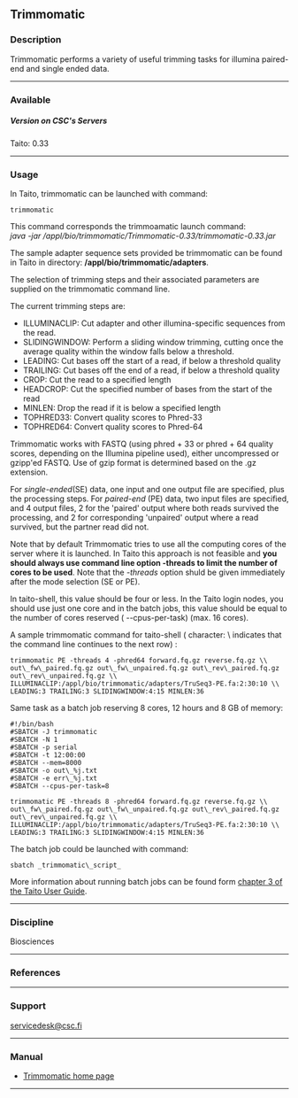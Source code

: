## Trimmomatic

### Description

Trimmomatic performs a variety of useful trimming tasks for illumina paired-end and single ended data.

* * *

### Available

##### Version on CSC's Servers

Taito: 0.33

* * *

### Usage

In Taito, trimmomatic can be launched with command:

    trimmomatic

This command corresponds the trimmoamatic launch command:  
_java -jar /appl/bio/trimmomatic/Trimmomatic-0.33/trimmomatic-0.33.jar_

The sample adapter sequence sets provided be trimmomatic can be found in Taito in directory: **/appl/bio/trimmomatic/adapters**.

The selection of trimming steps and their associated parameters are supplied on the trimmomatic command line.

The current trimming steps are:

*   ILLUMINACLIP: Cut adapter and other illumina-specific sequences from the read.
*   SLIDINGWINDOW: Perform a sliding window trimming, cutting once the average quality within the window falls below a threshold.
*   LEADING: Cut bases off the start of a read, if below a threshold quality
*   TRAILING: Cut bases off the end of a read, if below a threshold quality
*   CROP: Cut the read to a specified length
*   HEADCROP: Cut the specified number of bases from the start of the read
*   MINLEN: Drop the read if it is below a specified length
*   TOPHRED33: Convert quality scores to Phred-33
*   TOPHRED64: Convert quality scores to Phred-64

Trimmomatic works with FASTQ (using phred + 33 or phred + 64 quality scores, depending on the Illumina pipeline used), either uncompressed or gzipp'ed FASTQ. Use of gzip format is determined based on the .gz extension.

For _single-ended_(SE) data, one input and one output file are specified, plus the processing steps. For _paired-end_ (PE) data, two input files are specified, and 4 output files, 2 for the 'paired' output where both reads survived the processing, and 2 for corresponding 'unpaired' output where a read survived, but the partner read did not.

Note that by default Trimmomatic tries to use all the computing cores of the server where it is launched. In Taito this approach is not feasible and **you should always use command line option -threads to limit the number of cores to be used**. Note that the _\-threads_ option shuld be given immediately after the mode selection (SE or PE).

In taito-shell, this value should be four or less. In the Taito login nodes, you should use just one core and in the batch jobs, this value should be equal to the number of cores reserved ( --cpus-per-task) (max. 16 cores).

A sample trimmomatic command for taito-shell ( character: \\ indicates that the command line continues to the next row) :

    trimmomatic PE -threads 4 -phred64 forward.fq.gz reverse.fq.gz \\
    out\_fw\_paired.fq.gz out\_fw\_unpaired.fq.gz out\_rev\_paired.fq.gz out\_rev\_unpaired.fq.gz \\
    ILLUMINACLIP:/appl/bio/trimmomatic/adapters/TruSeq3-PE.fa:2:30:10 \\
    LEADING:3 TRAILING:3 SLIDINGWINDOW:4:15 MINLEN:36

Same task as a batch job reserving 8 cores, 12 hours and 8 GB of memory:

    #!/bin/bash
    #SBATCH -J trimmomatic
    #SBATCH -N 1
    #SBATCH -p serial
    #SBATCH -t 12:00:00
    #SBATCH --mem=8000
    #SBATCH -o out\_%j.txt
    #SBATCH -e err\_%j.txt
    #SBATCH --cpus-per-task=8
    
    trimmomatic PE -threads 8 -phred64 forward.fq.gz reverse.fq.gz \\
    out\_fw\_paired.fq.gz out\_fw\_unpaired.fq.gz out\_rev\_paired.fq.gz out\_rev\_unpaired.fq.gz \\
    ILLUMINACLIP:/appl/bio/trimmomatic/adapters/TruSeq3-PE.fa:2:30:10 \\
    LEADING:3 TRAILING:3 SLIDINGWINDOW:4:15 MINLEN:36

The batch job could be launched with command:

    sbatch _trimmomatic\_script_

More information about running batch jobs can be found form [chapter 3 of the Taito User Guide](/taito-batch-jobs).

* * *

### Discipline

Biosciences  

* * *

### References

* * *

### Support

servicedesk@csc.fi

* * *

### Manual

*   [Trimmomatic home page](http://www.usadellab.org/cms/?page=trimmomatic)

* * *